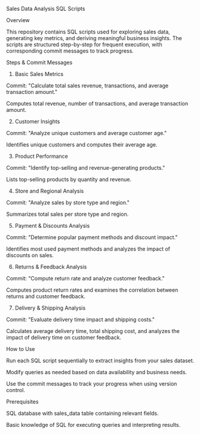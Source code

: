 Sales Data Analysis SQL Scripts

Overview

This repository contains SQL scripts used for exploring sales data, generating key metrics, and deriving meaningful business insights. The scripts are structured step-by-step for frequent execution, with corresponding commit messages to track progress.

Steps & Commit Messages

1. Basic Sales Metrics

Commit: "Calculate total sales revenue, transactions, and average transaction amount."

Computes total revenue, number of transactions, and average transaction amount.

2. Customer Insights

Commit: "Analyze unique customers and average customer age."

Identifies unique customers and computes their average age.

3. Product Performance

Commit: "Identify top-selling and revenue-generating products."

Lists top-selling products by quantity and revenue.

4. Store and Regional Analysis

Commit: "Analyze sales by store type and region."

Summarizes total sales per store type and region.

5. Payment & Discounts Analysis

Commit: "Determine popular payment methods and discount impact."

Identifies most used payment methods and analyzes the impact of discounts on sales.

6. Returns & Feedback Analysis

Commit: "Compute return rate and analyze customer feedback."

Computes product return rates and examines the correlation between returns and customer feedback.

7. Delivery & Shipping Analysis

Commit: "Evaluate delivery time impact and shipping costs."

Calculates average delivery time, total shipping cost, and analyzes the impact of delivery time on customer feedback.

How to Use

Run each SQL script sequentially to extract insights from your sales dataset.

Modify queries as needed based on data availability and business needs.

Use the commit messages to track your progress when using version control.

Prerequisites

SQL database with sales_data table containing relevant fields.

Basic knowledge of SQL for executing queries and interpreting results.
